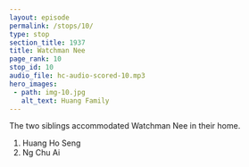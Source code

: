 ```yaml
---
layout: episode
permalink: /stops/10/
type: stop
section_title: 1937
title: Watchman Nee
page_rank: 10
stop_id: 10
audio_file: hc-audio-scored-10.mp3
hero_images:
 - path: img-10.jpg
   alt_text: Huang Family
---
```


The two siblings accommodated Watchman Nee in their home.

1. Huang Ho Seng
2. Ng Chu Ai


<!---
兄妹兩把倪弟兄接待到他們家中住
1. 黃和聲與
2. 黃慈愛
-->

<!--- TRANSCRIPT
Once he got off from the ship, Brother Nee was ushered to the home of Brother Huang Ho Seng and his younger sister, Ng Chu Ai. Remarkably, the house where Watchman Nee stayed is located on the very ground you stand on today, now the site of Meeting Hall #2 of the church in Manila! Years earlier, Brother Sammy Chan, the only grandson of Ng Chu Ai and grandnephew of Huang Ho Seng, generously offered this property to the church at a below-market rate before emigrating to the United States to pursue a career in medicine.

既下了船，他被接到黃和聲弟兄和他妹妹黃慈愛姊妹家招待居住。倪柝聲當初所住的家正是今天你們所站著的地方，也就是馬尼拉召會二會所！黃慈愛姊妹的唯一孫子和黃和聲弟兄的孫侄子Sammy Chan弟兄多年前在移居美國追求醫學時以低於市價把這棟房子奉獻給召會。
-->